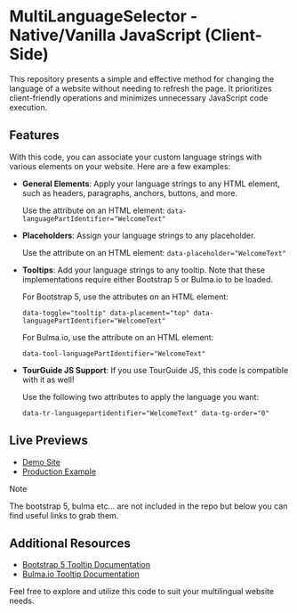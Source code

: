 # MultiLanguageSelector - Native/Vanilla JavaScript (Client-Side)

This repository presents a simple and effective method for changing the language of a website without needing to refresh the page. It prioritizes client-friendly operations and minimizes unnecessary JavaScript code execution.

## Features

With this code, you can associate your custom language strings with various elements on your website. Here are a few examples:

- **General Elements**: Apply your language strings to any HTML element, such as headers, paragraphs, anchors, buttons, and more.

  Use the attribute on an HTML element: `data-languagePartIdentifier="WelcomeText"`

- **Placeholders**: Assign your language strings to any placeholder.

  Use the attribute on an HTML element: `data-placeholder="WelcomeText"`

- **Tooltips**: Add your language strings to any tooltip. Note that these implementations require either Bootstrap 5 or Bulma.io to be loaded.

  For Bootstrap 5, use the attributes on an HTML element: 

  `data-toggle="tooltip" data-placement="top" data-languagePartIdentifier="WelcomeText"`
  
  For Bulma.io, use the attribute on an HTML element: 
  
  `data-tool-languagePartIdentifier="WelcomeText"`

- **TourGuide JS Support**: If you use TourGuide JS, this code is compatible with it as well!

  Use the following two attributes to apply the language you want:

  `data-tr-languagepartidentifier="WelcomeText" data-tg-order="0"`

## Live Previews

- [Demo Site](https://kareszrk.github.io/MultiLanguageSelector/ "Demo Site")
- [Production Example](https://iranyaszallas.hu/ "Production Example")

> [!NOTE]
> The bootstrap 5, bulma etc... are not included in the repo but below you can find useful links to grab them.

## Additional Resources

- [Bootstrap 5 Tooltip Documentation](https://getbootstrap.com/docs/5.0/components/tooltips/ "Bootstrap 5 Tooltip Documentation")
- [Bulma.io Tooltip Documentation](https://wikiki.github.io/elements/tooltip/ "Bulma.io Tooltip Documentation")

Feel free to explore and utilize this code to suit your multilingual website needs.
